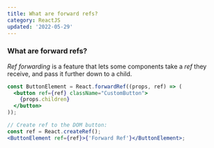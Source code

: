 ```yaml
---
title: What are forward refs?
category: ReactJS
updated: '2022-05-29'
---
```


### What are forward refs?

_Ref forwarding_ is a feature that lets some components take a _ref_ they receive, and pass it further down to a child.

```jsx harmony
const ButtonElement = React.forwardRef((props, ref) => (
  <button ref={ref} className="CustomButton">
    {props.children}
  </button>
));

// Create ref to the DOM button:
const ref = React.createRef();
<ButtonElement ref={ref}>{'Forward Ref'}</ButtonElement>;
```
